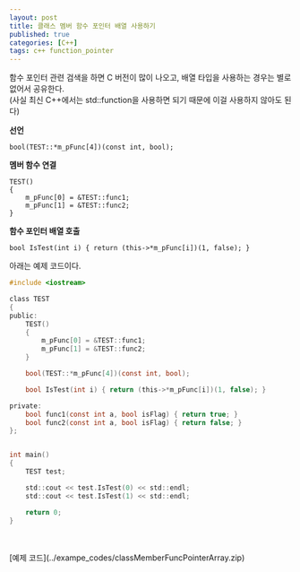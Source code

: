 ```yaml
---
layout: post
title: 클래스 멤버 함수 포인터 배열 사용하기
published: true
categories: [C++]
tags: c++ function_pointer
---
```

함수 포인터 관련 검색을 하면 C 버전이 많이 나오고, 배열 타입을 사용하는 경우는 별로 없어서 공유한다.  
(사실 최신 C++에서는 std::function을 사용하면 되기 때문에 이걸 사용하지 않아도 된다)

  
**선언**  

```
bool(TEST::*m_pFunc[4])(const int, bool);
```

    
**멤버 함수 연결**  

```
TEST()
{
	m_pFunc[0] = &TEST::func1;
	m_pFunc[1] = &TEST::func2;
}
```
  
   
**함수 포인터 배열 호출**  

```
bool IsTest(int i) { return (this->*m_pFunc[i])(1, false); }
```
  
  
아래는 예제 코드이다.

```c
#include <iostream>

class TEST
{
public:
	TEST()
	{
		m_pFunc[0] = &TEST::func1;
		m_pFunc[1] = &TEST::func2;
	}

	bool(TEST::*m_pFunc[4])(const int, bool);

	bool IsTest(int i) { return (this->*m_pFunc[i])(1, false); }

private:
	bool func1(const int a, bool isFlag) { return true; }
	bool func2(const int a, bool isFlag) { return false; }
};


int main()
{
	TEST test;

	std::cout << test.IsTest(0) << std::endl;
	std::cout << test.IsTest(1) << std::endl;

	return 0;
}
```

<br>  
<br>  
[예제 코드](../exampe_codes/classMemberFuncPointerArray.zip)  
